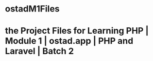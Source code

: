 # ostadM1Files
# the Project Files for Learning PHP | Module 1 | ostad.app | PHP and Laravel | Batch 2
